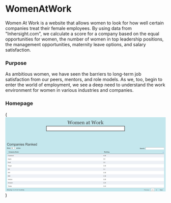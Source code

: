 # WomenAtWork
Women At Work is a website that allows women to look for how well certain companies treat their female employees. By using data from "Inhersight.com", we calculate a score for a company based on the equal opportunities for women, the number of women in top leadership positions, the management opportunities, maternity leave options, and salary satisfaction.

### Purpose
As ambitious women, we have seen the barriers to long-term job satisfaction from our peers, mentors, and role models. As we, too, begin to enter the world of employment, we see a deep need to understand the work environment for women in various industries and companies.

### Homepage
(![Optional Text](https://github.com/sr334/WomenAtWork/blob/master/pearlhacks2018/images/homepage.png))
